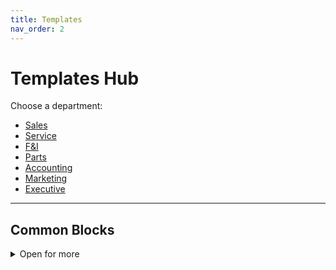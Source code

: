 ```yaml
---
title: Templates
nav_order: 2
---
```


# Templates Hub

Choose a department:

- [Sales](/quirk-closedai/templates/sales/)
- [Service](/quirk-closedai/templates/service/)
- [F&I](/quirk-closedai/templates/fi/)
- [Parts](/quirk-closedai/templates/parts/)
- [Accounting](/quirk-closedai/templates/accounting/)
- [Marketing](/quirk-closedai/templates/marketing/)
- [Executive](/quirk-closedai/templates/executive/)

---

## Common Blocks
<details>
  <summary><span class="open">Open for more</span><span class="close" style="display:none">Close</span></summary>

### Placeholders
{% include_relative common/placeholders.md %}

### Disclaimers
{% include_relative common/disclaimers.md %}

### Signatures
{% include_relative common/signatures.md %}

</details>

<script>
  // Toggle label swap for details/summary (your preferred pattern)
  document.querySelectorAll('details').forEach(d=>{
    d.addEventListener('toggle',()=>{
      const s=d.querySelector('summary');
      if(!s) return;
      const open=s.querySelector('.open'), close=s.querySelector('.close');
      if(open && close){ const o=d.open; open.style.display=o?'none':''; close.style.display=o?'':'none';}
    });
  });
</script>
